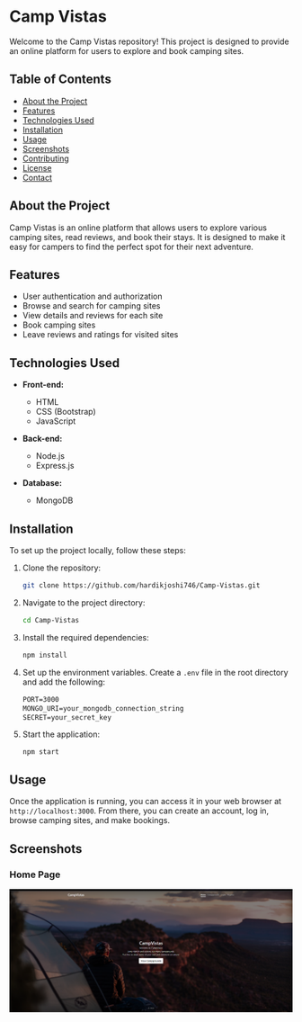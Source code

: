 # Camp Vistas

Welcome to the Camp Vistas repository! This project is designed to provide an online platform for users to explore and book camping sites.

## Table of Contents

- [About the Project](#about-the-project)
- [Features](#features)
- [Technologies Used](#technologies-used)
- [Installation](#installation)
- [Usage](#usage)
- [Screenshots](#screenshots)
- [Contributing](#contributing)
- [License](#license)
- [Contact](#contact)

## About the Project

Camp Vistas is an online platform that allows users to explore various camping sites, read reviews, and book their stays. It is designed to make it easy for campers to find the perfect spot for their next adventure.

## Features

- User authentication and authorization
- Browse and search for camping sites
- View details and reviews for each site
- Book camping sites
- Leave reviews and ratings for visited sites

## Technologies Used

- **Front-end:**
  - HTML
  - CSS (Bootstrap)
  - JavaScript

- **Back-end:**
  - Node.js
  - Express.js

- **Database:**
  - MongoDB

## Installation

To set up the project locally, follow these steps:

1. Clone the repository:
    ```sh
    git clone https://github.com/hardikjoshi746/Camp-Vistas.git
    ```

2. Navigate to the project directory:
    ```sh
    cd Camp-Vistas
    ```

3. Install the required dependencies:
    ```sh
    npm install
    ```

4. Set up the environment variables. Create a `.env` file in the root directory and add the following:
    ```
    PORT=3000
    MONGO_URI=your_mongodb_connection_string
    SECRET=your_secret_key
    ```

5. Start the application:
    ```sh
    npm start
    ```

## Usage

Once the application is running, you can access it in your web browser at `http://localhost:3000`. From there, you can create an account, log in, browse camping sites, and make bookings.

## Screenshots

### Home Page
![Home Page](Home.png)

